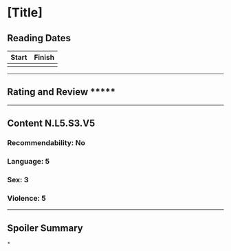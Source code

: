# [Title]

## Reading Dates
| Start | Finish |
| ---------- | ---------- |
|  |  |

---

## Rating and Review *****

---

## Content N.L5.S3.V5
    

### Recommendability: No


### Language: 5
    

### Sex: 3
    

### Violence: 5
    
---
## Spoiler Summary
    *